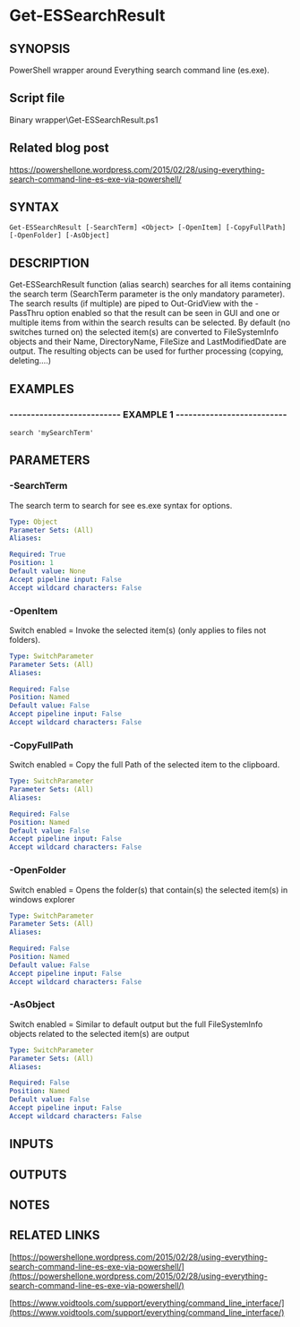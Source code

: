 # Get-ESSearchResult

## SYNOPSIS
PowerShell wrapper around Everything search command line (es.exe).

## Script file
Binary wrapper\Get-ESSearchResult.ps1

## Related blog post
https://powershellone.wordpress.com/2015/02/28/using-everything-search-command-line-es-exe-via-powershell/

## SYNTAX

```
Get-ESSearchResult [-SearchTerm] <Object> [-OpenItem] [-CopyFullPath] [-OpenFolder] [-AsObject]
```

## DESCRIPTION
Get-ESSearchResult function (alias search) searches for all items containing the search term (SearchTerm parameter is the only mandatory parameter). 
The search results (if multiple) are piped to Out-GridView with the -PassThru option enabled so that the result can be seen in GUI and one or multiple items 
from within the search results can be selected.
By default (no switches turned on) the selected item(s) 
are converted to FileSystemInfo objects and their Name, DirectoryName, FileSize and LastModifiedDate are output. 
The resulting objects can be used for further processing (copying, deleting….)

## EXAMPLES

### -------------------------- EXAMPLE 1 --------------------------
```
search 'mySearchTerm'
```
## PARAMETERS

### -SearchTerm
The search term to search for see es.exe syntax for options.

```yaml
Type: Object
Parameter Sets: (All)
Aliases: 

Required: True
Position: 1
Default value: None
Accept pipeline input: False
Accept wildcard characters: False
```

### -OpenItem
Switch enabled = Invoke the selected item(s) (only applies to files not folders).

```yaml
Type: SwitchParameter
Parameter Sets: (All)
Aliases: 

Required: False
Position: Named
Default value: False
Accept pipeline input: False
Accept wildcard characters: False
```

### -CopyFullPath
Switch enabled = Copy the full Path of the selected item to the clipboard.

```yaml
Type: SwitchParameter
Parameter Sets: (All)
Aliases: 

Required: False
Position: Named
Default value: False
Accept pipeline input: False
Accept wildcard characters: False
```

### -OpenFolder
Switch enabled = Opens the folder(s) that contain(s) the selected item(s) in windows explorer

```yaml
Type: SwitchParameter
Parameter Sets: (All)
Aliases: 

Required: False
Position: Named
Default value: False
Accept pipeline input: False
Accept wildcard characters: False
```

### -AsObject
Switch enabled = Similar to default output but the full FileSystemInfo objects related to the selected item(s) are output

```yaml
Type: SwitchParameter
Parameter Sets: (All)
Aliases: 

Required: False
Position: Named
Default value: False
Accept pipeline input: False
Accept wildcard characters: False
```

## INPUTS

## OUTPUTS

## NOTES

## RELATED LINKS

[https://powershellone.wordpress.com/2015/02/28/using-everything-search-command-line-es-exe-via-powershell/](https://powershellone.wordpress.com/2015/02/28/using-everything-search-command-line-es-exe-via-powershell/)

[https://www.voidtools.com/support/everything/command_line_interface/](https://www.voidtools.com/support/everything/command_line_interface/)



